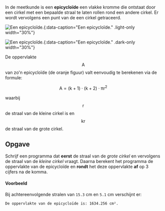 In de meetkunde is een **epicycloïde** een vlakke kromme die ontstaat door een cirkel met een bepaalde straal te laten rollen rond een andere cirkel. Er wordt vervolgens een punt van de een cirkel getraceerd.

![Een epicycloïde.](media/image.png "Een epicycloïde."){:data-caption="Een epicycloïde." .light-only width="30%"}

![Een epicycloïde.](media/image_dark.png "Een epicycloïde."){:data-caption="Een epicycloïde." .dark-only width="30%"}

De oppervlakte $$\mathsf{A}$$ van zo'n epicycloïde (de oranje figuur) valt eenvoudig te berekenen via de formule:

$$
    \mathsf{A = (k+1)\cdot (k+2)\cdot \pi r^2}
$$

waarbij $$\mathsf{r}$$ de straal van de kleine cirkel is en $$\mathsf{kr}$$ de straal van de grote cirkel. 

## Opgave
Schrijf een programma dat **eerst** de straal van de *grote cirkel* en vervolgens de straal van de *kleine cirkel* vraagt. Daarna berekent het programma de oppervlakte van de epicycloïde en **rondt** het deze oppervlakte **af** op 3 cijfers na de komma.

#### Voorbeeld

Bij achtereenvolgende stralen van `15.3` cm en `5.1` cm verschijnt er:

```
De oppervlakte van de epicycloïde is: 1634.256 cm².
```

